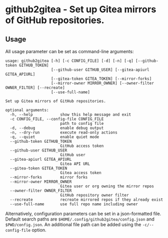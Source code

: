 # github2gitea - Set up Gitea mirrors of GitHub repositories.

## Usage

All usage parameter can be set as command-line arguments:

```
usage: github2gitea [-h] [-c CONFIG_FILE] [-d] [-n] [-q] [--github-token GITHUB_TOKEN]
                    [--github-user GITHUB_USER] [--gitea-apiurl GITEA_APIURL]
                    [--gitea-token GITEA_TOKEN] [--mirror-forks]
                    [--mirror-owner MIRROR_OWNER] [--owner-filter OWNER_FILTER] [--recreate]
                    [--use-full-name]

Set up Gitea mirrors of GitHub repositories.

optional arguments:
  -h, --help            show this help message and exit
  -c CONFIG_FILE, --config-file CONFIG_FILE
                        path to config file
  -d, --debug           enable debug output
  -n, --dry-run         execute read-only actions
  -q, --quiet           enable quiet mode
  --github-token GITHUB_TOKEN
                        GitHub access token
  --github-user GITHUB_USER
                        GitHub user
  --gitea-apiurl GITEA_APIURL
                        Gitea API URL
  --gitea-token GITEA_TOKEN
                        Gitea access token
  --mirror-forks        mirror forks
  --mirror-owner MIRROR_OWNER
                        Gitea user or org owning the mirror repos
  --owner-filter OWNER_FILTER
                        GitHub repository owner filter
  --recreate            recreate mirrored repos if they already exist
  --use-full-name       use full repo name including owner
```

Alternatively, configuration parameters can be set in a json-formatted
file. Default search paths are
`$HOME/.config/github2gitea/config.json` and `$PWD/config.json`. An
additional file path can be added using the `-c/--config-file` option.
